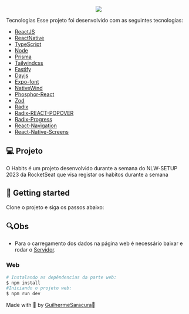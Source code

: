 <div align="center">
<img src="https://user-images.githubusercontent.com/70351782/213948336-cc00ea30-8dee-4c46-bd60-117a25c8d791.png"/>
</div>

Tecnologias
Esse projeto foi desenvolvido com as seguintes tecnologias:

- [ReactJS](https://reactjs.org)
- [ReactNative](https://reactjs.org)
- [TypeScript](https://www.typescriptlang.org/)
- [Node](https://nodejs.org/)
- [Prisma](https://www.prisma.io/)
- [Tailwindcss](https://tailwindcss.com/)
- [Fastify](https://www.fastify.io/)
- [Dayjs](https://day.js.org/)
- [Expo-font](https://docs.expo.dev/versions/latest/sdk/font)
- [NativeWind](https://www.nativewind.dev/quick-starts/expo)
- [Phosphor-React](https://www.npmjs.com/package/phosphor-react)
- [Zod](https://www.npmjs.com/package/zod)
- [Radix](https://www.radix-ui.com/)
- [Radix-REACT-POPOVER](https://www.radix-ui.com/docs/primitives/components/popover)
- [Radix-Progress](https://www.radix-ui.com/docs/primitives/components/progress)
- [React-Navigation](https://reactnavigation.org/)
- [React-Native-Screens](https://reactnavigation.org/docs/getting-started/)


## 💻 Projeto

O Habits é um projeto desenvolvido durante a semana do NLW-SETUP 2023 da RocketSeat que visa registar os habitos durante a semana

## 🚀 Getting started

Clone o projeto e siga os passos abaixo:

## 🔍Obs

- Para o carregamento dos dados na página web é necessário baixar e rodar o [Servidor](https://github.com/GuilhermeSaracura/NLW-SETUP-Ignite_Server).

### Web

```bash
# Instalando as depêndencias da parte web:
$ npm install
#Iniciando o projeto web:
$ npm run dev
```

Made with 💜 by [GuilhermeSaracura](https://github.com/GuilhermeSaracura)👋
